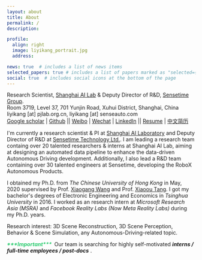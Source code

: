 ```yaml
---
layout: about
title: About
permalink: /
description: 

profile:
  align: right
  image: liyikang_portrait.jpg
  address:  

news: true  # includes a list of news items
selected_papers: true # includes a list of papers marked as "selected={true}"
social: true  # includes social icons at the bottom of the page
---
```


Research Scientist, [Shanghai AI Lab](https://www.shlab.org.cn) & Deputy Director of R&D, [Sensetime Group](https://www.sensetime.com/).<br>
Room 3719, Level 37, 701 Yunjin Road, Xuhui District, Shanghai, China<br>
liyikang [at] pjlab.org.cn, liyikang [at] senseauto.com<br>
[Google scholar](https://scholar.google.co.uk/citations?user=G9b6hpYAAAAJ) | [Github](https://github.com/yikang-li) || [Weibo](http://weibo.com/liyikang1129) | [Wechat](assets/img/liyikang_wechat.jpeg) | [LinkedIn](https://www.linkedin.com/in/yikang-li) || [Resume](assets/files/resume.pdf)  | [中文简历](assets/files/resume-zh_CN.pdf)

I'm currently a research scientist & PI at [Shanghai AI Laboratory](http://www.shlab.org.cn/) and Deputy Director of R&D at [Sensetime Technology Ltd.](http://www.sensetime.com/). 
I am leading a research team containg over 20 talented researchers & interns at Shanghai AI Lab, aiming at designing an automated data pipeline to enhance the data-driven Autonomous Driving development. Additionally, I also lead a R&D team containing over 30 talented engineers at Sensetime, developing the RoboX Autonomous Products. 

I obtained my Ph.D. from *The Chinese University of Hong Kong* in May, 2020 supervised by Prof. [Xiaogang Wang](http://www.ee.cuhk.edu.hk/~xgwang/) and Prof. [Xiaoou Tang](https://www.ie.cuhk.edu.hk/people/xotang.shtml). I got my bachelor's degrees of Electronic Engineering and Economics in *Tsinghua University* in 2016. I worked as an research intern at *Microsoft Research Asia (MSRA)* and *Facebook Reality Labs* *(Now Meta Reality Labs)* during my Ph.D. years. 

Research interest: 3D Scene Reconstruction, 3D Scene Perception, Behavior & Scene Simulation, any Autonomous-Driving-related topic. 

<i style="color: #2ecc71"><b>\*\*\*Important\*\*\*&nbsp;</b></i>   Our team is searching for highly self-motivated ***interns / full-time employees / post-docs*** .


